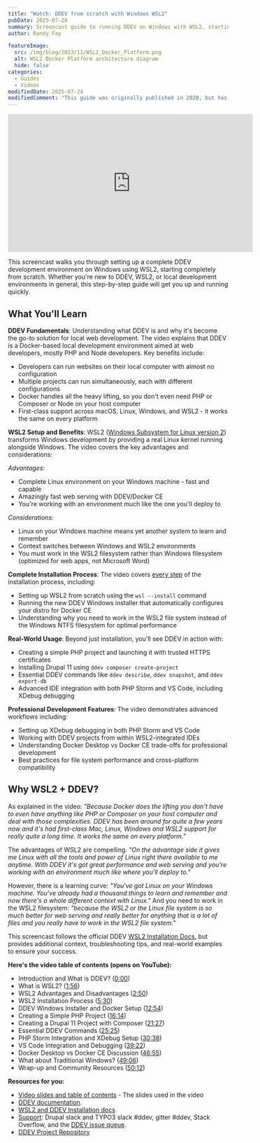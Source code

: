 ```yaml
---
title: "Watch: DDEV from scratch with Windows WSL2"
pubDate: 2025-07-24
summary: Screencast guide to running DDEV on Windows with WSL2, starting from scratch. Learn how to set up WSL2, Docker Desktop, and DDEV and use them for development.
author: Randy Fay

featureImage:
  src: /img/blog/2023/11/WSL2_Docker_Platform.png
  alt: WSL2 Docker Platform architecture diagram
  hide: false
categories:
  - Guides
  - Videos
modifiedDate: 2025-07-24
modifiedComment: "This guide was originally published in 2020, but has been completely rewritten with a new video in 2025. It now covers the new DDEV Windows installer and WSL2 setup."
---
```



<div class="video-container">
<iframe width="560" height="315" src="https://www.youtube.com/embed/1dr_4gPtFlQ?si=ZFjBU-6CcbsVI3SX" title="YouTube video player" frameborder="0" allow="accelerometer; autoplay; clipboard-write; encrypted-media; gyroscope; picture-in-picture; web-share" referrerpolicy="strict-origin-when-cross-origin" allowfullscreen></iframe>
</div>

This screencast walks you through setting up a complete DDEV development environment on Windows using WSL2, starting completely from scratch. Whether you're new to DDEV, WSL2, or local development environments in general, this step-by-step guide will get you up and running quickly.

## What You'll Learn

**DDEV Fundamentals**: Understanding what DDEV is and why it's become the go-to solution for local web development. The video explains that DDEV is a Docker-based local development environment aimed at web developers, mostly PHP and Node developers. Key benefits include:
- Developers can run websites on their local computer with almost no configuration
- Multiple projects can run simultaneously, each with different configurations
- Docker handles all the heavy lifting, so you don't even need PHP or Composer or Node on your host computer
- First-class support across macOS, Linux, Windows, and WSL2 - it works the same on every platform

**WSL2 Setup and Benefits**: WSL2 ([Windows Subsystem for Linux version 2](https://docs.microsoft.com/en-us/windows/wsl/wsl2-index)) transforms Windows development by providing a real Linux kernel running alongside Windows. The video covers the key advantages and considerations:

*Advantages:*
- Complete Linux environment on your Windows machine - fast and capable
- Amazingly fast web serving with DDEV/Docker CE
- You're working with an environment much like the one you'll deploy to

*Considerations:*
- Linux on your Windows machine means yet another system to learn and remember
- Context switches between Windows and WSL2 environments
- You must work in the WSL2 filesystem rather than Windows filesystem (optimized for web apps, not Microsoft Word)

**Complete Installation Process**: The video covers [every step](/get-started) of the installation process, including:
- Setting up WSL2 from scratch using the `wsl --install` command
- Running the new DDEV Windows installer that automatically configures your distro for Docker CE
- Understanding why you need to work in the WSL2 file system instead of the Windows NTFS filesystem for optimal performance

**Real-World Usage**: Beyond just installation, you'll see DDEV in action with:
- Creating a simple PHP project and launching it with trusted HTTPS certificates
- Installing Drupal 11 using `ddev composer create-project`
- Essential DDEV commands like `ddev describe`, `ddev snapshot`, and `ddev export-db`
- Advanced IDE integration with both PHP Storm and VS Code, including XDebug debugging

**Professional Development Features**: The video demonstrates advanced workflows including:
- Setting up XDebug debugging in both PHP Storm and VS Code
- Working with DDEV projects from within WSL2-integrated IDEs
- Understanding Docker Desktop vs Docker CE trade-offs for professional development
- Best practices for file system performance and cross-platform compatibility

## Why WSL2 + DDEV?

As explained in the video: *"Because Docker does the lifting you don't have to even have anything like PHP or Composer on your host computer and deal with those complexities. DDEV has been around for quite a few years now and it's had first-class Mac, Linux, Windows and WSL2 support for really quite a long time. It works the same on every platform."*

The advantages of WSL2 are compelling. *"On the advantage side it gives me Linux with all the tools and power of Linux right there available to me anytime. With DDEV it's got great performance and web serving and you're working with an environment much like where you'll deploy to."*

However, there is a learning curve: *"You've got Linux on your Windows machine. You've already had a thousand things to learn and remember and now there's a whole different context with Linux."* And you need to work in the WSL2 filesystem: *"because the WSL2 or the Linux file system is so much better for web serving and really better for anything that is a lot of files and you really have to work in the WSL2 file system."*

This screencast follows the official DDEV [WSL2 Installation Docs](https://ddev.readthedocs.io/en/stable/#installation-or-upgrade-windows-wsl2), but provides additional context, troubleshooting tips, and real-world examples to ensure your success.

**Here's the video table of contents (opens on YouTube):**

- Introduction and What is DDEV? ([0:00](https://youtu.be/1dr_4gPtFlQ?t=0))
- What is WSL2? ([1:56](https://youtu.be/1dr_4gPtFlQ?t=116))
- WSL2 Advantages and Disadvantages ([2:50](https://youtu.be/1dr_4gPtFlQ?t=170))
- WSL2 Installation Process ([5:30](https://youtu.be/1dr_4gPtFlQ?t=330))
- DDEV Windows Installer and Docker Setup ([12:54](https://youtu.be/1dr_4gPtFlQ?t=774))
- Creating a Simple PHP Project ([16:14](https://youtu.be/1dr_4gPtFlQ?t=974))
- Creating a Drupal 11 Project with Composer ([21:27](https://youtu.be/1dr_4gPtFlQ?t=1287))
- Essential DDEV Commands ([25:25](https://youtu.be/1dr_4gPtFlQ?t=1525))
- PHP Storm Integration and XDebug Setup ([30:38](https://youtu.be/1dr_4gPtFlQ?t=1838))
- VS Code Integration and Debugging ([39:22](https://youtu.be/1dr_4gPtFlQ?t=2362))
- Docker Desktop vs Docker CE Discussion ([46:55](https://youtu.be/1dr_4gPtFlQ?t=2815))
- What about Traditional Windows? ([49:06](https://youtu.be/1dr_4gPtFlQ?t=2946))
- Wrap-up and Community Resources ([50:12](https://youtu.be/1dr_4gPtFlQ?t=3012))

**Resources for you:**

- [Video slides and table of contents](https://docs.google.com/presentation/d/1oCn7E1Bk0J9E14jiZ7tdvD80jBlibnc3f7PPJMEtqss/edit?usp=sharing) - The slides used in the video
- [DDEV documentation](https://ddev.readthedocs.io/en/stable/).
- [WSL2 and DDEV Installation docs](https://ddev.readthedocs.io/en/stable/#installation-or-upgrade-windows-wsl2)
- [Support](https://ddev.readthedocs.io/en/stable/users/support/): Drupal slack and TYPO3 slack #ddev, gitter #ddev, Stack Overflow, and the [DDEV issue queue](https://github.com/ddev/ddev/issues).
- [DDEV Project Repository](https://github.com/ddev/ddev)

